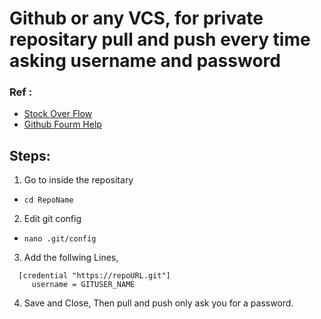 # Github or any VCS, for private repositary pull and push every time asking username and password

 ### Ref :
  - [Stock Over Flow](https://stackoverflow.com/questions/11403407/git-asks-for-username-every-time-i-push/27007500)
  - [Github Fourm Help](https://gist.github.com/ahoward/2885020)

## Steps:
 1) Go to inside the repositary
  - `cd RepoName`
 2) Edit git config
  - `nano .git/config`
 3) Add the follwing Lines,
  ```
    [credential "https://repoURL.git"]
       username = GITUSER_NAME
  ```
4) Save and Close, Then pull and push only ask you for a password.
